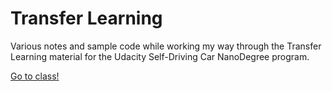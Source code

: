 # Transfer Learning
Various notes and sample code while working my way through the Transfer Learning material for the Udacity Self-Driving Car NanoDegree program.


[Go to class!](https://classroom.udacity.com/nanodegrees/nd013/parts/fbf77062-5703-404e-b60c-95b78b2f3f9e/modules/6df7ae49-c61c-4bb2-a23e-6527e69209ec/lessons/e12c47b6-316e-4a0b-aae5-2f2c5fcd99f5/concepts/ee285e2a-8339-466c-aa6b-d1832199e0f2#)